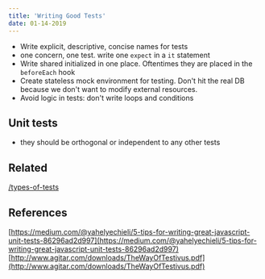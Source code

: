 ```yaml
---
title: 'Writing Good Tests'
date: 01-14-2019
---
```


- Write explicit, descriptive, concise names for tests
- one concern, one test. write one `expect` in a `it` statement
- Write shared initialized in one place. Oftentimes they are placed in the `beforeEach` hook
- Create stateless mock environment for testing. Don't hit the real DB because we don't want to modify external resources.
- Avoid logic in tests: don't write loops and conditions


## Unit tests
- they should be orthogonal or independent to any other tests

## Related

[/types-of-tests](/types-of-tests)

## References

[https://medium.com/@yahelyechieli/5-tips-for-writing-great-javascript-unit-tests-86296ad2d997](https://medium.com/@yahelyechieli/5-tips-for-writing-great-javascript-unit-tests-86296ad2d997)
[http://www.agitar.com/downloads/TheWayOfTestivus.pdf](http://www.agitar.com/downloads/TheWayOfTestivus.pdf)